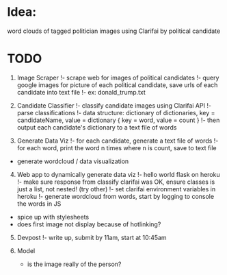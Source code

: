 # Idea: 
word clouds of tagged politician images using Clarifai by political candidate

# TODO

1. Image Scraper
  !- scrape web for images of political candidates
  !- query google images for picture of each political candidate, save urls of each candidate into text file
  !- ex: donald_trump.txt


2. Candidate Classifier
  !- classify candidate images using Clarifai API
  !- parse classifications
  !- data structure: dictionary of dictionaries, key = candidateName, value = dictionary { key = word, value = count }
  !- then output each candidate's dictionary to a text file of words


3. Generate Data Viz
  !- for each candidate, generate a text file of words
  !- for each word, print the word n times where n is count, save to text file
  - generate wordcloud / data visualization


4. Web app to dynamically generate data viz
  !- hello world flask on heroku
  !- make sure response from classify clarifai was OK, ensure classes is just a list, not nested! (try other)
  !- set clarifai environment variables in heroku
  !- generate wordcloud from words, start by logging to console the words in JS
  - spice up with stylesheets
  - does first image not display because of hotlinking?


5. Devpost
  !- write up, submit by 11am, start at 10:45am


6. Model
    - is the image really of the person?